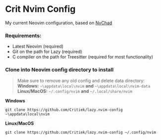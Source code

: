 # Crit Nvim Config

My current Neovim configuration, based on [NvChad](https://nvchad.com)

### Requirements:
- Latest Neovim (required)
- Git on the path for Lazy (required)
- C compiler on the path for Treesitter (required for most functionality)

### Clone into Neovim config directory to install

>Make sure to remove any old config and delete data directory:\
**Windows:** ```~\appdata\local\nvim``` **and** ```~\appdata\local\nvim-data```\
**Linux/MacOS:** ```~/.config/nvim``` **and** ```~/.local/share/nvim```

**Windows**
```shell
git clone https://github.com/Critiek/lazy.nvim-config ~\appdata\local\nvim
```

**Linux/MacOS**
```shell
git clone https://github.com/Critiek/lazy.nvim-config ~/.config/nvim
```
